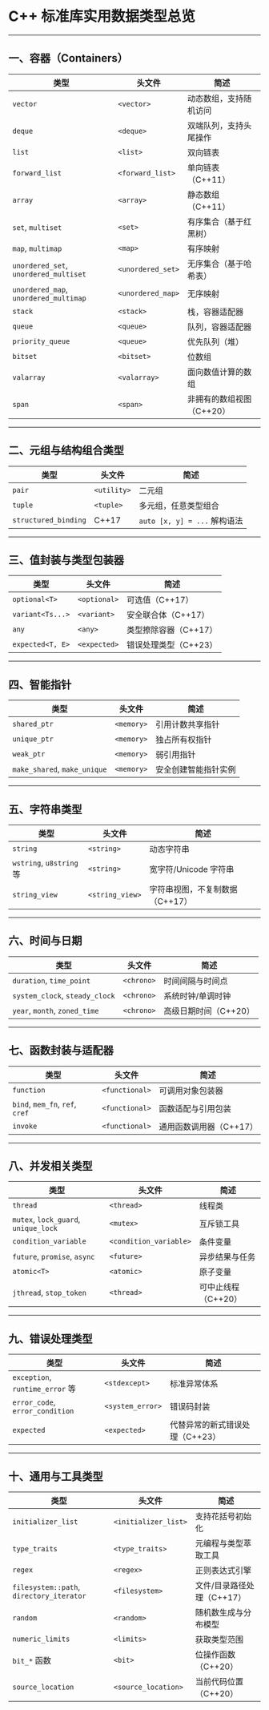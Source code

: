 #  C++ 标准库实用数据类型总览

---

##  一、容器（Containers）

| 类型                                  | 头文件            | 简述                      |
| ------------------------------------- | ----------------- | ------------------------- |
| `vector`                              | `<vector>`        | 动态数组，支持随机访问    |
| `deque`                               | `<deque>`         | 双端队列，支持头尾操作    |
| `list`                                | `<list>`          | 双向链表                  |
| `forward_list`                        | `<forward_list>`  | 单向链表（C++11）         |
| `array`                               | `<array>`         | 静态数组（C++11）         |
| `set`, `multiset`                     | `<set>`           | 有序集合（基于红黑树）    |
| `map`, `multimap`                     | `<map>`           | 有序映射                  |
| `unordered_set`, `unordered_multiset` | `<unordered_set>` | 无序集合（基于哈希表）    |
| `unordered_map`, `unordered_multimap` | `<unordered_map>` | 无序映射                  |
| `stack`                               | `<stack>`         | 栈，容器适配器            |
| `queue`                               | `<queue>`         | 队列，容器适配器          |
| `priority_queue`                      | `<queue>`         | 优先队列（堆）            |
| `bitset`                              | `<bitset>`        | 位数组                    |
| `valarray`                            | `<valarray>`      | 面向数值计算的数组        |
| `span`                                | `<span>`          | 非拥有的数组视图（C++20） |

---

##  二、元组与结构组合类型

| 类型                 | 头文件      | 简述                         |
| -------------------- | ----------- | ---------------------------- |
| `pair`               | `<utility>` | 二元组                       |
| `tuple`              | `<tuple>`   | 多元组，任意类型组合         |
| `structured_binding` | C++17       | `auto [x, y] = ...` 解构语法 |

---

##  三、值封装与类型包装器

| 类型             | 头文件       | 简述                  |
| ---------------- | ------------ | --------------------- |
| `optional<T>`    | `<optional>` | 可选值（C++17）       |
| `variant<Ts...>` | `<variant>`  | 安全联合体（C++17）   |
| `any`            | `<any>`      | 类型擦除容器（C++17） |
| `expected<T, E>` | `<expected>` | 错误处理类型（C++23） |

---

##  四、智能指针

| 类型                         | 头文件     | 简述                 |
| ---------------------------- | ---------- | -------------------- |
| `shared_ptr`                 | `<memory>` | 引用计数共享指针     |
| `unique_ptr`                 | `<memory>` | 独占所有权指针       |
| `weak_ptr`                   | `<memory>` | 弱引用指针           |
| `make_shared`, `make_unique` | `<memory>` | 安全创建智能指针实例 |

---

##  五、字符串类型

| 类型                     | 头文件          | 简述                            |
| ------------------------ | --------------- | ------------------------------- |
| `string`                 | `<string>`      | 动态字符串                      |
| `wstring`, `u8string` 等 | `<string>`      | 宽字符/Unicode 字符串           |
| `string_view`            | `<string_view>` | 字符串视图，不复制数据（C++17） |

---

##  六、时间与日期

| 类型                           | 头文件     | 简述                  |
| ------------------------------ | ---------- | --------------------- |
| `duration`, `time_point`       | `<chrono>` | 时间间隔与时间点      |
| `system_clock`, `steady_clock` | `<chrono>` | 系统时钟/单调时钟     |
| `year`, `month`, `zoned_time`  | `<chrono>` | 高级日期时间（C++20） |

---

##  七、函数封装与适配器

| 类型                            | 头文件         | 简述                    |
| ------------------------------- | -------------- | ----------------------- |
| `function`                      | `<functional>` | 可调用对象包装器        |
| `bind`, `mem_fn`, `ref`, `cref` | `<functional>` | 函数适配与引用包装      |
| `invoke`                        | `<functional>` | 通用函数调用器（C++17） |

---

##  八、并发相关类型

| 类型                                 | 头文件                 | 简述                |
| ------------------------------------ | ---------------------- | ------------------- |
| `thread`                             | `<thread>`             | 线程类              |
| `mutex`, `lock_guard`, `unique_lock` | `<mutex>`              | 互斥锁工具          |
| `condition_variable`                 | `<condition_variable>` | 条件变量            |
| `future`, `promise`, `async`         | `<future>`             | 异步结果与任务      |
| `atomic<T>`                          | `<atomic>`             | 原子变量            |
| `jthread`, `stop_token`              | `<thread>`             | 可中止线程（C++20） |

---

##  九、错误处理类型

| 类型                            | 头文件           | 简述                            |
| ------------------------------- | ---------------- | ------------------------------- |
| `exception`, `runtime_error` 等 | `<stdexcept>`    | 标准异常体系                    |
| `error_code`, `error_condition` | `<system_error>` | 错误码封装                      |
| `expected`                      | `<expected>`     | 代替异常的新式错误处理（C++23） |

---

##  十、通用与工具类型

| 类型                                     | 头文件               | 简述                       |
| ---------------------------------------- | -------------------- | -------------------------- |
| `initializer_list`                       | `<initializer_list>` | 支持花括号初始化           |
| `type_traits`                            | `<type_traits>`      | 元编程与类型萃取工具       |
| `regex`                                  | `<regex>`            | 正则表达式引擎             |
| `filesystem::path`, `directory_iterator` | `<filesystem>`       | 文件/目录路径处理（C++17） |
| `random`                                 | `<random>`           | 随机数生成与分布模型       |
| `numeric_limits`                         | `<limits>`           | 获取类型范围               |
| `bit_*` 函数                             | `<bit>`              | 位操作函数（C++20）        |
| `source_location`                        | `<source_location>`  | 当前代码位置（C++20）      |
